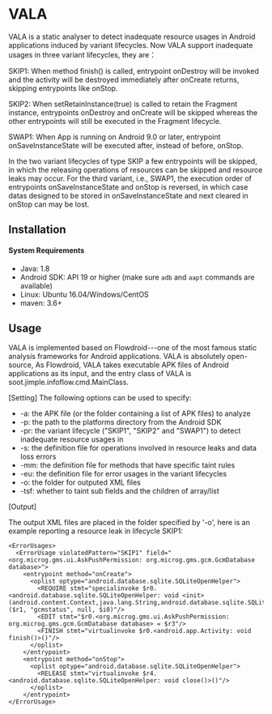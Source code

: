 # VALA

VALA is a static analyser to detect inadequate resource usages in Android applications induced by variant lifecycles. Now VALA support inadequate usages in three variant lifecycles, they are：

SKIP1: When method finish() is called, entrypoint onDestroy will be invoked and the activity will be destroyed immediately after onCreate returns, skipping entrypoints like onStop.

SKIP2: When setRetainInstance(true) is called to retain the Fragment instance, entrypoints onDestroy and onCreate will be skipped whereas the other entrypoints will still be executed in the Fragment lifecycle.

SWAP1: When App is running on Android 9.0 or later, entrypoint onSaveInstanceState will be executed after, instead of before, onStop.

In the two variant lifecycles of type SKIP a few entrypoints will be skipped, in which the releasing operations of resources can be skipped and resource leaks may occur.
For the third variant, i.e., SWAP1, the execution order of entrypoints onSaveInstanceState and onStop is reversed, in which case datas designed to be stored in onSaveInstanceState and next cleared in onStop can may be lost.


## Installation

#### System Requirements

- Java: 1.8
- Android SDK: API 19 or higher (make sure `adb` and `aapt` commands are available)
- Linux: Ubuntu 16.04/Windows/CentOS
- maven: 3.6+

## Usage

VALA is implemented based on Flowdroid---one of the most famous static analysis frameworks for Android applications. VALA is absolutely open-source, As Flowdroid, VALA takes executable APK files of Android applications as its input, and the entry class of VALA is soot.jimple.infoflow.cmd.MainClass.

[Setting]
The following options can be used to specify:
-  -a:    the APK file (or the folder containing a list of APK files) to analyze
-  -p:    the path to the platforms directory from the Android SDK
-  -pr:   the variant lifecycle ("SKIP1", "SKIP2" and "SWAP1") to detect inadequate resource usages in
-  -s:    the definition file for operations involved in resource leaks and data loss errors
-  -mm:   the definition file for methods that have specific taint rules
-  -eu:   the definition file for error usages in the variant lifecycles
-  -o:    the folder for outputed XML files 
-  -tsf:  whether to taint sub fields and the children of array/list

[Output]

The output XML files are placed in the folder specified by '-o', here is an example reporting a resource leak in lifecycle SKIP1:

```
<ErrorUsages>
  <ErrorUsage violatedPattern="SKIP1" field="<org.microg.gms.ui.AskPushPermission: org.microg.gms.gcm.GcmDatabase database>">
    <entrypoint method="onCreate">
      <oplist optype="android.database.sqlite.SQLiteOpenHelper">
        <REQUIRE stmt="specialinvoke $r0.<android.database.sqlite.SQLiteOpenHelper: void <init>(android.content.Context,java.lang.String,android.database.sqlite.SQLiteDatabase$CursorFactory,int)>($r1, "gcmstatus", null, $i0)"/>
        <EDIT stmt="$r0.<org.microg.gms.ui.AskPushPermission: org.microg.gms.gcm.GcmDatabase database> = $r3"/>
        <FINISH stmt="virtualinvoke $r0.<android.app.Activity: void finish()>()"/>
      </oplist>
    </entrypoint>
    <entrypoint method="onStop">
      <oplist optype="android.database.sqlite.SQLiteOpenHelper">
        <RELEASE stmt="virtualinvoke $r4.<android.database.sqlite.SQLiteOpenHelper: void close()>()"/>
      </oplist>
    </entrypoint>
</ErrorUsage>
```

